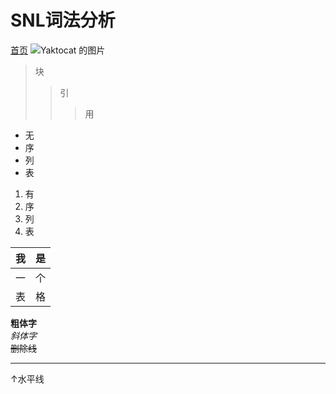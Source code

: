 # SNL词法分析
[首页](../README.md)
![Yaktocat 的图片](https://github.com/2605532/English1328/snl/111.jpeg)
> 块
> >引
> > >用
* 无
* 序
* 列
* 表
1. 有
2. 序
3. 列
4. 表

| 我  | 是 |
| ---------- | -----------|
| 一| 个|
| 表| 格|

**粗体字** <br>
_斜体字_   <br>
~~删除线~~   <br>


---------------
↑水平线
